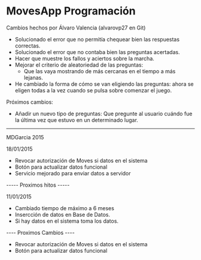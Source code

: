 ﻿# MovesApp Programación
Cambios hechos por Álvaro Valencia (alvarovp27 en Git)
* Solucionado el error que no permitía chequear bien las respuestas correctas.
* Solucionado el error que no contaba bien las preguntas acertadas.
* Hacer que muestre los fallos y aciertos sobre la marcha.
* Mejorar el criterio de aleatoriedad de las preguntas:
    * Que las vaya mostrando de más cercanas en el tiempo a más lejanas.
* He cambiado la forma de cómo se van eligiendo las preguntas: ahora se eligen todas a la vez cuando se pulsa sobre comenzar el juego.

Próximos cambios:

* Añadir un nuevo tipo de preguntas: Que pregunte al usuario cuándo fue la última vez que estuvo en un determinado lugar.


-----------------------------------------------------

MDGarcia 2015


18/01/2015

* Revocar autorización de Moves si datos en el sistema
* Botón para actualizar datos funcional
* Servicio mejorado para enviar datos a servidor

----- Proximos hitos -----

11/01/2015
* Cambiado tiempo de máximo a 6 meses
* Insercción de datos en Base de Datos.
* Si hay datos en el sistema toma los datos.

---- Proximos Cambios ----
* Revocar autorización de Moves si datos en el sistema
* Botón para actualizar datos funcional
